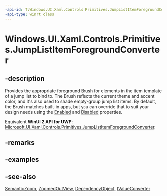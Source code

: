 ```yaml
---
-api-id: T:Windows.UI.Xaml.Controls.Primitives.JumpListItemForegroundConverter
-api-type: winrt class
---
```


<!-- Class syntax.
public class JumpListItemForegroundConverter : Windows.UI.Xaml.DependencyObject, Windows.UI.Xaml.Controls.Primitives.IJumpListItemForegroundConverter, Windows.UI.Xaml.Data.IValueConverter
-->

# Windows.UI.Xaml.Controls.Primitives.JumpListItemForegroundConverter

## -description
Provides the appropriate foreground Brush for elements in the item template of a jump list to bind to. The Brush reflects the current theme and accent color, and it's also used to shade empty-group jump list items. By default, the Brush matches built-in apps, but you can override that to suit your design needs using the [Enabled](jumplistitemforegroundconverter_enabled.md) and [Disabled](jumplistitemforegroundconverter_disabled.md) properties.

Equivalent **WinUI 2 API for UWP**: [Microsoft.UI.Xaml.Controls.Primitives.JumpListItemForegroundConverter](/windows/winui/api/microsoft.ui.xaml.controls.primitives.jumplistitemforegroundconverter).

## -remarks

## -examples

## -see-also
[SemanticZoom](../windows.ui.xaml.controls/semanticzoom.md), [ZoomedOutView](../windows.ui.xaml.controls/semanticzoom_zoomedoutview.md), [DependencyObject](../windows.ui.xaml/dependencyobject.md), [IValueConverter](../windows.ui.xaml.data/ivalueconverter.md)

